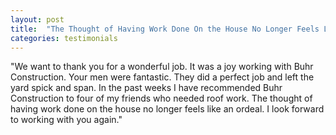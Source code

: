 ```yaml
---
layout: post
title:  "The Thought of Having Work Done On the House No Longer Feels Like an Ordeal"
categories: testimonials
---
```


"We want to thank you for a wonderful job. It was a joy working with Buhr Construction. Your men were fantastic. They did a perfect job and left the yard spick and span. In the past weeks I have recommended Buhr Construction to four of my friends who needed roof work. The thought of having work done on the house no longer feels like an ordeal. I look forward to working with you again."





